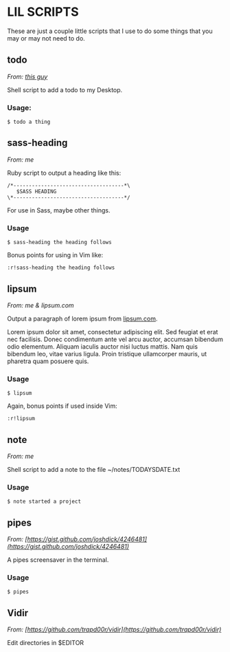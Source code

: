 # LIL SCRIPTS

These are just a couple little scripts that I use to do some things that you may
or may not need to do.

## todo

_From: [this guy](https://twitter.com/holman/status/364509812962242560)_

Shell script to add a todo to my Desktop.

### Usage:

    $ todo a thing

## sass-heading

_From: me_

Ruby script to output a heading like this:

    /*------------------------------------*\
       $SASS HEADING
    \*------------------------------------*/

For use in Sass, maybe other things.

### Usage

    $ sass-heading the heading follows

Bonus points for using in Vim like:

    :r!sass-heading the heading follows

## lipsum

_From: me & lipsum.com_

Output a paragraph of lorem ipsum from [lipsum.com](http://www.lipsum.com).

Lorem ipsum dolor sit amet, consectetur adipiscing elit. Sed feugiat et erat
nec facilisis. Donec condimentum ante vel arcu auctor, accumsan bibendum odio
elementum. Aliquam iaculis auctor nisi luctus mattis. Nam quis bibendum leo,
vitae varius ligula. Proin tristique ullamcorper mauris, ut pharetra quam
posuere quis.

### Usage

    $ lipsum

Again, bonus points if used inside Vim:

    :r!lipsum

## note

_From: me_

Shell script to add a note to the file ~/notes/TODAYSDATE.txt

### Usage

    $ note started a project

## pipes

_From: [https://gist.github.com/joshdick/4246481](https://gist.github.com/joshdick/4246481)_

A pipes screensaver in the terminal.

### Usage

    $ pipes

## Vidir

_From: [https://github.com/trapd00r/vidir](https://github.com/trapd00r/vidir)_

Edit directories in $EDITOR

